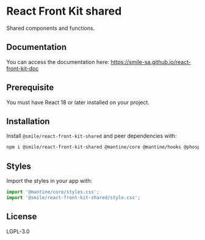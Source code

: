 # React Front Kit shared

Shared components and functions.

## Documentation

You can access the documentation here: https://smile-sa.github.io/react-front-kit-doc

## Prerequisite

You must have React 18 or later installed on your project.

## Installation

Install `@smile/react-front-kit-shared` and peer dependencies with:

```bash
npm i @smile/react-front-kit-shared @mantine/core @mantine/hooks @phosphor-icons/react
```

## Styles

Import the styles in your app with:

```js
import '@mantine/core/styles.css';
import '@smile/react-front-kit-shared/style.css';
```

## License

LGPL-3.0
